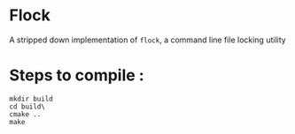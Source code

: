 # Flock

A stripped down implementation of ```flock```, a command line file locking utility

# Steps to compile : 
```
mkdir build
cd build\
cmake ..
make
```
